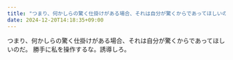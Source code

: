 ```yaml
---
title: "つまり、何かしらの驚く仕掛けがある場合、それは自分が驚くからであってほしいのだ。"
date: 2024-12-20T14:18:35+09:00
---
```

つまり、何かしらの驚く仕掛けがある場合、それは自分が驚くからであってほしいのだ。
勝手に私を操作するな。誘導しろ。
